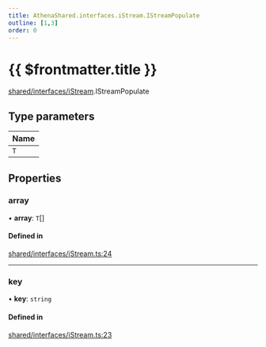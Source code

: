 ```yaml
---
title: AthenaShared.interfaces.iStream.IStreamPopulate
outline: [1,3]
order: 0
---
```


# {{ $frontmatter.title }}


[shared/interfaces/iStream](../modules/shared_interfaces_iStream.md).IStreamPopulate

## Type parameters

| Name |
| :------ |
| `T` |

## Properties

### array

• **array**: `T`[]

#### Defined in

[shared/interfaces/iStream.ts:24](https://github.com/Stuyk/altv-athena/blob/bc77fba/src/core/shared/interfaces/iStream.ts#L24)

___

### key

• **key**: `string`

#### Defined in

[shared/interfaces/iStream.ts:23](https://github.com/Stuyk/altv-athena/blob/bc77fba/src/core/shared/interfaces/iStream.ts#L23)
